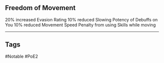 ## Freedom of Movement
20% increased Evasion Rating
10% reduced Slowing Potency of Debuffs on You
10% reduced Movement Speed Penalty from using Skills while moving

---
## Tags
#Notable
#PoE2

